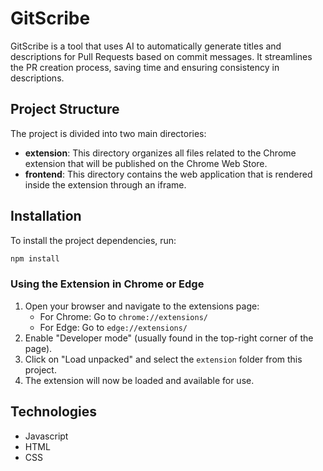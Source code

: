 # GitScribe

GitScribe is a tool that uses AI to automatically generate titles and descriptions for Pull Requests based on commit messages. It streamlines the PR creation process, saving time and ensuring consistency in descriptions.

## Project Structure

The project is divided into two main directories:

- **extension**: This directory organizes all files related to the Chrome extension that will be published on the Chrome Web Store.
- **frontend**: This directory contains the web application that is rendered inside the extension through an iframe.

## Installation

To install the project dependencies, run:
```bash
npm install
```

### Using the Extension in Chrome or Edge

1. Open your browser and navigate to the extensions page:
   - For Chrome: Go to `chrome://extensions/`
   - For Edge: Go to `edge://extensions/`
2. Enable "Developer mode" (usually found in the top-right corner of the page).
3. Click on "Load unpacked" and select the `extension` folder from this project.
4. The extension will now be loaded and available for use.

## Technologies
- Javascript
- HTML
- CSS